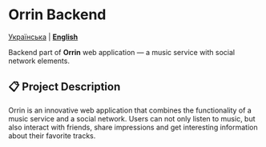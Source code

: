 # Orrin Backend

[Українська](README.md) | **[English](README-ENG.md)**

Backend part of **Orrin** web application — a music service with social network elements.

## 📋 Project Description

Orrin is an innovative web application that combines the functionality of a music service and a social network. Users can not only listen to music, but also interact with friends, share impressions and get interesting information about their favorite tracks.